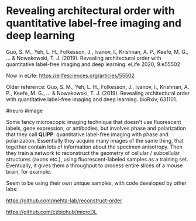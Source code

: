 # Revealing architectural order with quantitative label-free imaging and deep learning

Guo, S. M., Yeh, L. H., Folkesson, J., Ivanov, I., Krishnan, A. P., Keefe, M. G., ... & Nowakowski, T. J. (2019). Revealing architectural order with quantitative label-free imaging and deep learning. eLife 2020; 9:e55502

Now in eLife:
https://elifesciences.org/articles/55502

Older reference:
Guo, S. M., Yeh, L. H., Folkesson, J., Ivanov, I., Krishnan, A. P., Keefe, M. G., ... & Nowakowski, T. J. (2019). Revealing architectural order with quantitative label-free imaging and deep learning. bioRxiv, 631101.

#neuro #image

Some fancy microscopic imaging technique that doesn't use fluorescent labels, gene expression, or antibodies, but involves phase and polarization that they call **QLIPP**: quantitative label-free imaging with phase and polarization. Essentially they acquire many images of the same thing, that together contain lots of information about the specimen anisotropy. Then they train a network to reconstruct the geometry of cellular / subcellular structures (axons etc.), using fluorescent-labeled samples as a training set. Eventually, it gives them a throughput to process entire slices of a mouse brain, for example.

Seem to be using their own unique samples, with code developed by other labs:

https://github.com/mehta-lab/reconstruct-order

https://github.com/czbiohub/microDL